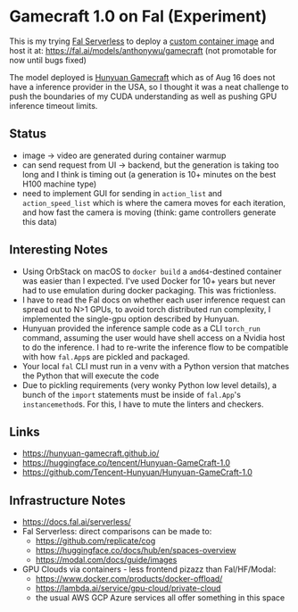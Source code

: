 # Gamecraft 1.0 on Fal (Experiment)

This is my trying [Fal Serverless](https://docs.fal.ai/serverless/tutorials/deploy-models-with-custom-containers) to deploy a
[custom container image](https://docs.fal.ai/serverless/development/use-custom-container-image) and
host it at: https://fal.ai/models/anthonywu/gamecraft (not promotable for now until bugs fixed)

The model deployed is [Hunyuan Gamecraft](https://hunyuan-gamecraft.github.io/) which as of Aug 16 does not have a inference provider in the USA, so I thought it was a neat challenge to push the boundaries of my CUDA understanding as well as pushing GPU inference timeout limits.

## Status

- image -> video are generated during container warmup
- can send request from UI -> backend, but the generation is taking too long and I think is timing out (a generation is 10+ minutes on the best H100 machine type)
- need to implement GUI for sending in `action_list` and `action_speed_list` which is where the camera moves for each iteration, and how fast the camera is moving (think: game controllers generate this data)

## Interesting Notes

- Using OrbStack on macOS to `docker build` a `amd64`-destined container was easier than I expected. I've used Docker for 10+ years but never had to use emulation during docker packaging. This was frictionless.
- I have to read the Fal docs on whether each user inference request can spread out to N>1 GPUs, to avoid torch distributed run complexity, I implemented the single-gpu option described by Hunyuan.
- Hunyuan provided the inference sample code as a CLI `torch_run` command, assuming the user would have shell access on a Nvidia host to do the inference. I had to re-write the inference flow to be compatible with how `fal.App`s are pickled and packaged.
- Your local `fal` CLI must run in a venv with a Python version that matches the Python that will execute the code
- Due to pickling requirements (very wonky Python low level details), a bunch of the `import` statements must be inside of `fal.App`'s `instancemethod`s. For this, I have to mute the linters and checkers.

## Links

- https://hunyuan-gamecraft.github.io/
- https://huggingface.co/tencent/Hunyuan-GameCraft-1.0
- https://github.com/Tencent-Hunyuan/Hunyuan-GameCraft-1.0

## Infrastructure Notes

- https://docs.fal.ai/serverless/
- Fal Serverless: direct comparisons can be made to:
  - https://github.com/replicate/cog
  - https://huggingface.co/docs/hub/en/spaces-overview
  - https://modal.com/docs/guide/images
- GPU Clouds via containers - less frontend pizazz than Fal/HF/Modal:
  - https://www.docker.com/products/docker-offload/
  - https://lambda.ai/service/gpu-cloud/private-cloud
  - the usual AWS GCP Azure services all offer something in this space
